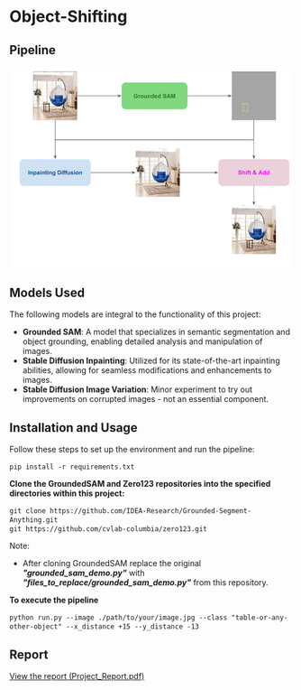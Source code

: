 # Object-Shifting

## Pipeline
![Pipeline Image](images/pipeline.png)

## Models Used

The following models are integral to the functionality of this project:

- **Grounded SAM**: A model that specializes in semantic segmentation and object grounding, enabling detailed analysis and manipulation of images.
- **Stable Diffusion Inpainting**: Utilized for its state-of-the-art inpainting abilities, allowing for seamless modifications and enhancements to images.
- **Stable Diffusion Image Variation**:  Minor experiment to try out improvements on corrupted images - not an essential component.

## Installation and Usage

Follow these steps to set up the environment and run the pipeline:

```
pip install -r requirements.txt
```

**Clone the GroundedSAM and Zero123 repositories into the specified directories within this project:**

```
git clone https://github.com/IDEA-Research/Grounded-Segment-Anything.git
git https://github.com/cvlab-columbia/zero123.git
```

Note: 
- After cloning GroundedSAM replace the original ***"grounded_sam_demo.py"*** with ***"files_to_replace/grounded_sam_demo.py"*** from this repository.


**To execute the pipeline**
```
python run.py --image ./path/to/your/image.jpg --class "table-or-any-other-object" --x_distance +15 --y_distance -13
```

## Report
[View the report (Project_Report.pdf)](./Project_Report.pdf)
